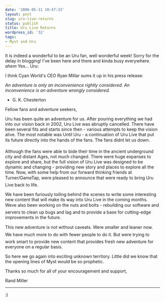 ```yaml
---
date: '2006-05-11 10:47:33'
layout: post
slug: uru-live-returns
status: publish
title: Uru Live Returns
wordpress_id: '32'
tags:
- Myst and Uru
---
```


It is indeed a wonderful to be an Uru fan, well wonderful week! Sorry for the delay in blogging! I've been here and there and kinda busy everywhere. *ahem* Yes... Uru:

I think Cyan World's CEO Ryan Millar sums it up in his press release:





_An adventure is only an inconvenience rightly considered. An inconvenience is an adventure wrongly considered._




- G. K. Chesterton




Fellow fans and adventure seekers,




Uru has been quite an adventure for us. After pouring everything we had into our vision back in 2002, Uru Live was abruptly cancelled. There have been several fits and starts since then - various attempts to keep the vision alive. The most notable was Until Uru - a continuation of Uru Live that put its future directly into the hands of the fans. The fans didnt let us down.




Although the fans were able to bide their time in the ancient underground city and distant Ages, not much changed. There were huge expanses to explore and share, but the full vision of Uru Live was designed to be dynamic and changing - providing new story and places to explore all the time. Now, with some help from our forward thinking friends at Turner/GameTap, were pleased to announce that were ready to bring Uru Live back to life.




We have been furiously toiling behind the scenes to write some interesting new content that will make its way into Uru Live in the coming months. Weve also been working on the nuts and bolts - rebuilding our software and servers to clean up bugs and lag and to provide a base for cutting-edge improvements in the future.




This new adventure is not without caveats. Were smaller and leaner now. We have much more to do with fewer people to do it. But were trying to work smart to provide new content that provides fresh new adventure for everyone on a regular basis.




So here we go again into exciting unknown territory. Little did we know that the opening lines of Myst would be so prophetic.




Thanks so much for all of your encouragement and support,




Rand Miller





---

:)
